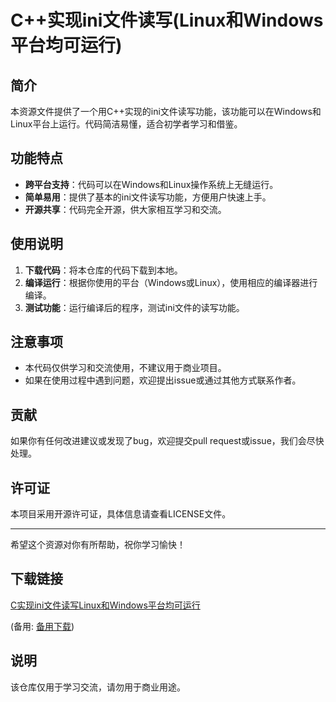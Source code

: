 # C++实现ini文件读写(Linux和Windows平台均可运行)

## 简介
本资源文件提供了一个用C++实现的ini文件读写功能，该功能可以在Windows和Linux平台上运行。代码简洁易懂，适合初学者学习和借鉴。

## 功能特点
- **跨平台支持**：代码可以在Windows和Linux操作系统上无缝运行。
- **简单易用**：提供了基本的ini文件读写功能，方便用户快速上手。
- **开源共享**：代码完全开源，供大家相互学习和交流。

## 使用说明
1. **下载代码**：将本仓库的代码下载到本地。
2. **编译运行**：根据你使用的平台（Windows或Linux），使用相应的编译器进行编译。
3. **测试功能**：运行编译后的程序，测试ini文件的读写功能。

## 注意事项
- 本代码仅供学习和交流使用，不建议用于商业项目。
- 如果在使用过程中遇到问题，欢迎提出issue或通过其他方式联系作者。

## 贡献
如果你有任何改进建议或发现了bug，欢迎提交pull request或issue，我们会尽快处理。

## 许可证
本项目采用开源许可证，具体信息请查看LICENSE文件。

---
希望这个资源对你有所帮助，祝你学习愉快！

## 下载链接
[C实现ini文件读写Linux和Windows平台均可运行](https://pan.quark.cn/s/780eaeec4147) 

(备用: [备用下载](https://pan.baidu.com/s/1689SZGPcuqG4QMsqnutSiw?pwd=1234))

## 说明

该仓库仅用于学习交流，请勿用于商业用途。
